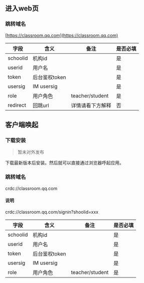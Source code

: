 ## 进入web页

### 跳转域名
[https://classroom.qq.com](https://classroom.qq.com)

字段|含义|备注|是否必填
--|--|--|--
schoolid|机构id||是
userid|用户名||是
token|后台鉴权token||是
usersig|IM usersig||是
role|用户角色|teacher/student|是
redirect|回跳url|详情请看下方解释|否

## 客户端唤起
### 下载安装
>暂未对外发布

下载最新版本后安装。然后就可以直接通过浏览器呼起应用。

### 跳转域名

 crdc://classroom.qq.com

#### 说明
crdc://classroom.qq.com/signin?shoolid=xxx


字段|含义|备注|是否必填
--|--|--|--
schoolid|机构id||是
userid|用户名||是
token|后台鉴权token||是
usersig|IM usersig||是
role|用户角色|teacher/student|是